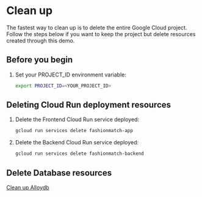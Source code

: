 # Clean up

The fastest way to clean up is to delete the entire Google Cloud project. Follow
the steps below if you want to keep the project but delete resources created
through this demo.

## Before you begin

1. Set your PROJECT_ID environment variable:

    ```bash
    export PROJECT_ID=<YOUR_PROJECT_ID>
    ```

## Deleting Cloud Run deployment resources

1. Delete the Frontend Cloud Run service deployed:

    ```bash
    gcloud run services delete fashionmatch-app
    ```

2. Delete the Backend Cloud Run service deployed:

    ```bash
    gcloud run services delete fashionmatch-backend
    ```

## Delete Database resources

[Clean up Alloydb](./alloydb.md#clean-up-resources)

